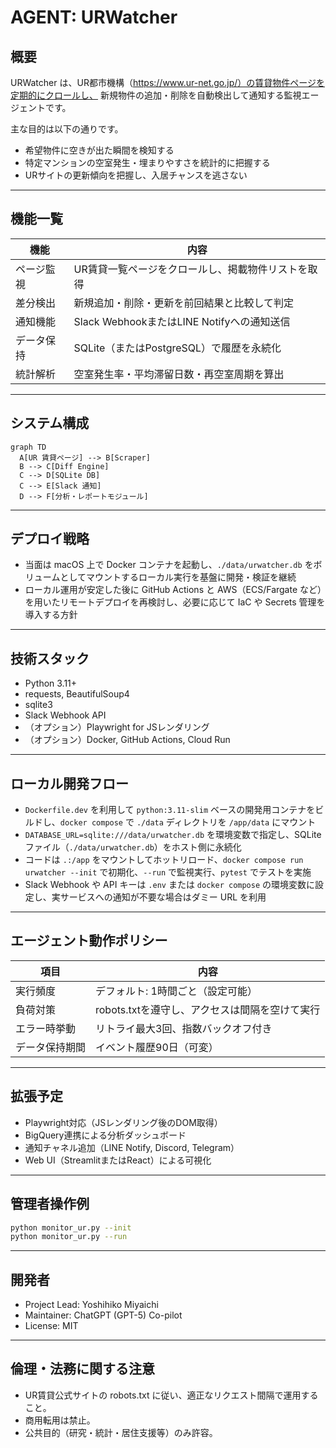 # AGENT: URWatcher

## 概要
URWatcher は、UR都市機構（https://www.ur-net.go.jp/）の賃貸物件ページを定期的にクロールし、
新規物件の追加・削除を自動検出して通知する監視エージェントです。

主な目的は以下の通りです。

- 希望物件に空きが出た瞬間を検知する
- 特定マンションの空室発生・埋まりやすさを統計的に把握する
- URサイトの更新傾向を把握し、入居チャンスを逃さない

---

## 機能一覧
| 機能 | 内容 |
|------|------|
| ページ監視 | UR賃貸一覧ページをクロールし、掲載物件リストを取得 |
| 差分検出 | 新規追加・削除・更新を前回結果と比較して判定 |
| 通知機能 | Slack WebhookまたはLINE Notifyへの通知送信 |
| データ保持 | SQLite（またはPostgreSQL）で履歴を永続化 |
| 統計解析 | 空室発生率・平均滞留日数・再空室周期を算出 |

---

## システム構成

```mermaid
graph TD
  A[UR 賃貸ページ] --> B[Scraper]
  B --> C[Diff Engine]
  C --> D[SQLite DB]
  C --> E[Slack 通知]
  D --> F[分析・レポートモジュール]
```

---

## デプロイ戦略
- 当面は macOS 上で Docker コンテナを起動し、`./data/urwatcher.db` をボリュームとしてマウントするローカル実行を基盤に開発・検証を継続
- ローカル運用が安定した後に GitHub Actions と AWS（ECS/Fargate など）を用いたリモートデプロイを再検討し、必要に応じて IaC や Secrets 管理を導入する方針

---

## 技術スタック
- Python 3.11+
- requests, BeautifulSoup4
- sqlite3
- Slack Webhook API
- （オプション）Playwright for JSレンダリング
- （オプション）Docker, GitHub Actions, Cloud Run

---

## ローカル開発フロー
- `Dockerfile.dev` を利用して `python:3.11-slim` ベースの開発用コンテナをビルドし、`docker compose` で `./data` ディレクトリを `/app/data` にマウント
- `DATABASE_URL=sqlite:///data/urwatcher.db` を環境変数で指定し、SQLite ファイル（`./data/urwatcher.db`）をホスト側に永続化
- コードは `.:/app` をマウントしてホットリロード、`docker compose run urwatcher --init` で初期化、`--run` で監視実行、`pytest` でテストを実施
- Slack Webhook や API キーは `.env` または `docker compose` の環境変数に設定し、実サービスへの通知が不要な場合はダミー URL を利用

---

## エージェント動作ポリシー
| 項目 | 内容 |
|------|------|
| 実行頻度 | デフォルト: 1時間ごと（設定可能） |
| 負荷対策 | robots.txtを遵守し、アクセスは間隔を空けて実行 |
| エラー時挙動 | リトライ最大3回、指数バックオフ付き |
| データ保持期間 | イベント履歴90日（可変） |

---

## 拡張予定
- Playwright対応（JSレンダリング後のDOM取得）
- BigQuery連携による分析ダッシュボード
- 通知チャネル追加（LINE Notify, Discord, Telegram）
- Web UI（StreamlitまたはReact）による可視化

---

## 管理者操作例
```bash
python monitor_ur.py --init
python monitor_ur.py --run
```

---

## 開発者
- Project Lead: Yoshihiko Miyaichi
- Maintainer: ChatGPT (GPT-5) Co-pilot
- License: MIT

---

## 倫理・法務に関する注意
- UR賃貸公式サイトの robots.txt に従い、適正なリクエスト間隔で運用すること。
- 商用転用は禁止。
- 公共目的（研究・統計・居住支援等）のみ許容。
